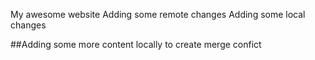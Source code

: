 My awesome website
Adding some remote changes
Adding some local changes


##Adding some more content locally to create merge confict